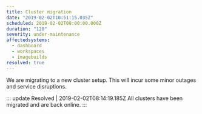 ```yaml
---
title: Cluster migration
date: "2019-02-02T10:51:15.035Z"
scheduled: 2019-02-02T08:00:00.000Z
duration: "120"
severity: under-maintenance
affectedsystems:
  - dashboard
  - workspaces
  - imagebuilds
resolved: true
---
```


We are migrating to a new cluster setup. This will incur some minor outages and service disruptions.

<!--- language code: en -->

::: update Resolved | 2019-02-02T08:14:19.185Z
All clusters have been migrated and are back online.
:::
